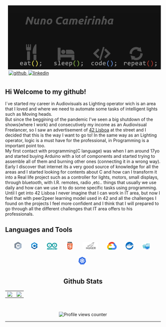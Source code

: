 <img src="./nome_eat_repeat.png"   />



<a href="https://github.com/ncameiri" target="_blank">
<img src=https://img.shields.io/badge/github-%2324292e.svg?&style=for-the-badge&logo=github&logoColor=white alt=github  style="margin-left: 11px; margin-bottom: 10px;" />
</a>
<a href="https://www.linkedin.com/in/nuno-cameirinha-7705a561/" target="_blank">
<img src=https://img.shields.io/badge/linkedin-%231E77B5.svg?&style=for-the-badge&logo=linkedin&logoColor=white alt=linkedin style="margin-left: 2px; margin-bottom: 10px;" />
</a>


## Hi Welcome to my github!  

I´ve started my career in Audiovisuals as Lighting operator wich is an area that I loved and where we need to automate some tasks of intelligent lights such as Moving heads.<br>
But since the beggining of the pandemic I've seen a big shutdown of the shows(where I work) and consecutively my income as an Audiovisual Freelancer, so I saw an advertisement of [42 Lisboa](https://www.42lisboa.com/en/) at the street and I decided that this is the way I want to go to! In the same way as an Lighting operator, logic is a must have for the professional, in Programming is a important point too.<br>
My first contact with programming(C language) was when I am around 17yo and started buying  Arduino with a lot of components and started trying to assemble all of them and burning other ones (connecting it in a wrong way).<br>
Early I discover that internet its a very good source of knowledge for all the areas and I started looking for contents about C and how can I transform it into a Real life project such as a controller for lights, motors, small displays, through bluetooth, with I.R. remotes, radio ,etc.. things that usually we use daily and how can we use it to do some specific tasks using programming.<br>
Until I get into 42 Lisboa I never imagine that I can work in IT area, but now I feel that with peer2peer learning model used in 42 and all the challenges I found on the projects I feel more confident and I think that I will prepared to go through all the different challenges that IT area offers to his professionals. 


## Languages and Tools


<div align="center">
<img style="margin: 10px; padding-right: 5px" src=".resources\c-seeklogo.com.svg" alt="JavaScriptt" height="25" />
<img style="margin: 10px; padding-right: 5px" src=".resources\icons8-c++.svg" alt="CSS3" height="25" />
<img style="margin: 10px; padding-right: 5px" src=".resources\arduino-seeklogo.com.svg" alt="HTML5" height="22" />
<img style="margin: 10px; padding-right: 5px" src=".resources\html.svg" alt="Bootstrap" height="25" />
<img style="margin: 10px; padding-right: 5px" src=".resources\mariadb.svg" alt="TypeScript" height="25" />
<img style="margin: 10px; padding-right: 5px" src=".resources\gcloud.svg" alt="Redux" height="25" />
<img style="margin: 10px; padding-right: 5px" src=".resources\docker.svg" alt="React" height="25" />
<img style="margin: 10px; padding-right: 5px" src=".resources\minikube.svg" alt="NextJS" height="25" />
<img style="margin: 10px; padding-right: 5px" src=".resources\kubernetes.svg" alt="MongoDB" height="25" />


## Github Stats

<table><tr><td valign="top" width="50%">

<img src="https://github-readme-stats.vercel.app/api?username=ncameiri&show_icons=true&theme=vue&count_private=true&hide_border=true" align="left" style="width: 100%" />

</td><td valign="top" width="50%">

<img src="https://github-readme-stats.vercel.app/api/top-langs/?username=ncameiri&hide_border=true&theme=vue&layout=compact" align="left" style="width: 100%" />

</td></tr></table>

<br/>

![Profile views counter](https://komarev.com/ghpvc/?username=ncameiri&&style=flat-square)

---
